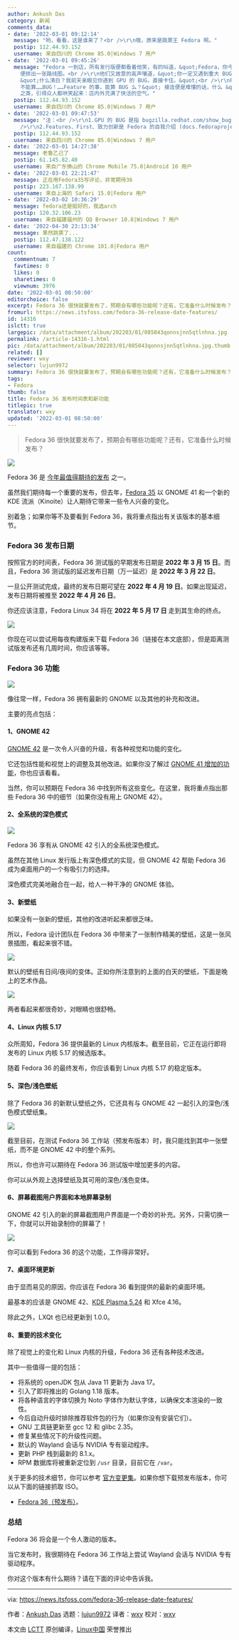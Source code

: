 ```yaml
---
author: Ankush Das
category: 新闻
comments_data:
- date: '2022-03-01 09:12:14'
  message: "哟，看看，这是谁来了？<br />\r\n哦，原来是跳票王 Fedora 啊。"
  postip: 112.44.93.152
  username: 来自四川的 Chrome 85.0|Windows 7 用户
- date: '2022-03-01 09:45:26'
  message: "Fedora 一到店，所有发行版便都看着他笑，有的叫道，&quot;Fedora，你今年打算跳几次票！&quot; 他不回答，对柜里说，&quot;更两个包，要一个新内核。&quot;
    便排出一张路线图。<br />\r\n他们又故意的高声嚷道，&quot;你一定又遇到重大 BUG 了！&quot; Fedora 睁大眼睛说，&quot;你怎么这样凭空污人清白……&quot;
    &quot;什么清白？我前天亲眼见你遇到 GPU 的 BUG，直接卡住。&quot;<br />\r\nFedora 便涨红了脸，额上的青筋条条绽出，争辩道，&quot;BUG
    不能算……BUG！……Feature 的事，能算 BUG 么？&quot; 接连便是难懂的话，什么 &quot;致力创新&quot;，什么 &quot;First&quot;
    之类，引得众人都哄笑起来：店内外充满了快活的空气。"
  postip: 112.44.93.152
  username: 来自四川的 Chrome 85.0|Windows 7 用户
- date: '2022-03-01 09:47:53'
  message: "注：<br />\r\n1.GPU 的 BUG 是指 bugzilla.redhat.com/show_bug.cgi?id=1825046<br
    />\r\n2.Features、First、致力创新是 Fedora 的自我介绍 (docs.fedoraproject.org/en-US/project)"
  postip: 112.44.93.152
  username: 来自四川的 Chrome 85.0|Windows 7 用户
- date: '2022-03-01 14:27:38'
  message: 老鲁乙己了
  postip: 61.145.82.40
  username: 来自广东佛山的 Chrome Mobile 75.0|Android 10 用户
- date: '2022-03-01 22:21:47'
  message: 正在用Fedora35写评论，非常期待36
  postip: 223.167.138.99
  username: 来自上海的 Safari 15.0|Fedora 用户
- date: '2022-03-02 10:36:29'
  message: fedora还是挺好的，我选arch
  postip: 120.32.106.23
  username: 来自福建福州的 QQ Browser 10.8|Windows 7 用户
- date: '2022-04-30 23:13:34'
  message: 果然跳票了...
  postip: 112.47.138.122
  username: 来自福建的 Chrome 101.0|Fedora 用户
count:
  commentnum: 7
  favtimes: 0
  likes: 0
  sharetimes: 0
  viewnum: 3976
date: '2022-03-01 08:50:00'
editorchoice: false
excerpt: Fedora 36 很快就要发布了，预期会有哪些功能呢？还有，它准备什么时候发布？
fromurl: https://news.itsfoss.com/fedora-36-release-date-features/
id: 14316
islctt: true
largepic: /data/attachment/album/202203/01/085043qonnsjnn5qtlnhna.jpg
permalink: /article-14316-1.html
pic: /data/attachment/album/202203/01/085043qonnsjnn5qtlnhna.jpg.thumb.jpg
related: []
reviewer: wxy
selector: lujun9972
summary: Fedora 36 很快就要发布了，预期会有哪些功能呢？还有，它准备什么时候发布？
tags:
- Fedora
thumb: false
title: Fedora 36 发布时间表和新功能
titlepic: true
translator: wxy
updated: '2022-03-01 08:50:00'
---
```



> 
> Fedora 36 很快就要发布了，预期会有哪些功能呢？还有，它准备什么时候发布？
> 
> 
> 


![](/data/attachment/album/202203/01/085043qonnsjnn5qtlnhna.jpg)


Fedora 36 是 [今年最值得期待的发布](https://news.itsfoss.com/linux-distro-releases-2022/) 之一。


虽然我们期待每一个重要的发布，但去年，[Fedora 35](https://news.itsfoss.com/fedora-35-release/) 以 GNOME 41 和一个新的 KDE 流派（Kinoite）让人期待它带来一些令人兴奋的变化。


别着急；如果你等不及要看到 Fedora 36，我将重点指出有关该版本的基本细节。


### Fedora 36 发布日期


按照官方的时间表，Fedora 36 测试版的早期发布日期是 **2022 年 3 月 15 日**。而且，Fedora 36 测试版的延迟发布日期（万一延迟）是 **2022 年 3 月 22 日**。


一旦公开测试完成，最终的发布日期可望在 **2022 年 4 月 19 日**。如果出现延迟，发布日期将被推至 **2022 年 4 月 26 日**。


你还应该注意，Fedora Linux 34 将在 **2022 年 5 月 17 日** 走到其生命的终点。


![](/data/attachment/album/202203/01/085043qtoitf885zhft74h.jpg)


你现在可以尝试用每夜构建版来下载 Fedora 36（链接在本文底部），但是距离测试版发布还有几周时间，你应该等等。


### Fedora 36 功能


![](/data/attachment/album/202203/01/085044jyy54wfe88bmy3e3.png)


像往常一样，Fedora 36 拥有最新的 GNOME 以及其他的补充和改进。


主要的亮点包括：


#### 1、GNOME 42


[GNOME 42](https://news.itsfoss.com/gnome-42-features/) 是一次令人兴奋的升级，有各种视觉和功能的变化。


它还包括性能和视觉上的调整及其他改进。如果你没了解过 [GNOME 41 增加的功能](https://news.itsfoss.com/gnome-41-release/)，你也应该看看。


当然，你可以预期在 Fedora 36 中找到所有这些变化。在这里，我将重点指出那些 Fedora 36 中的细节（如果你没有用上 GNOME 42）。


#### 2、全系统的深色模式


![](/data/attachment/album/202203/01/085044o10j9e9r0z0i9r9s.jpg)


Fedora 36 享有从 GNOME 42 引入的全系统深色模式。


虽然在其他 Linux 发行版上有深色模式的实现，但 GNOME 42 帮助 Fedora 36 成为桌面用户的一个有吸引力的选择。


深色模式完美地融合在一起，给人一种干净的 GNOME 体验。


#### 3、新壁纸


如果没有一张新的壁纸，其他的改进听起来都很乏味。


所以，Fedora 设计团队在 Fedora 36 中带来了一张制作精美的壁纸，这是一张风景插图，看起来很不错。


![](/data/attachment/album/202203/01/085045idxuocd6uexlaagt.jpg)


默认的壁纸有日间/夜间的变体。正如你所注意到的上面的白天的壁纸，下面是晚上的艺术作品。


![](/data/attachment/album/202203/01/085046q6izg8eflez5aaz6.jpg)


两者看起来都很奇妙，对眼睛也很舒畅。


#### 4、Linux 内核 5.17


众所周知，Fedora 36 提供最新的 Linux 内核版本。截至目前，它正在运行即将发布的 Linux 内核 5.17 的候选版本。


随着 Fedora 36 的最终发布，你应该看到 Linux 内核 5.17 的稳定版本。


#### 5、深色/浅色壁纸


除了 Fedora 36 的新默认壁纸之外，它还具有与 GNOME 42 一起引入的深色/浅色模式壁纸集。


![](/data/attachment/album/202203/01/085047zy4stsznfsnys4yh.jpg)


截至目前，在测试 Fedora 36 工作站（预发布版本）时，我只能找到其中一张壁纸，而不是 GNOME 42 中的整个系列。


所以，你也许可以期待在 Fedora 36 测试版中增加更多的内容。


你可以从外观上选择壁纸及其可用的深色/浅色变体。


#### 6、屏幕截图用户界面和本地屏幕录制


GNOME 42 引入的新的屏幕截图用户界面是一个奇妙的补充。另外，只需切换一下，你就可以开始录制你的屏幕了！


![](/data/attachment/album/202203/01/085048z4464qd4y46aj4hh.jpg)


你可以看到 Fedora 36 的这个功能，工作得非常好。


#### 7、桌面环境更新


由于显而易见的原因，你应该在 Fedora 36 看到提供的最新的桌面环境。


最基本的应该是 GNOME 42、[KDE Plasma 5.24](https://news.itsfoss.com/kde-plasma-5-24-lts-release/) 和 Xfce 4.16。


除此之外，LXQt 也已经更新到 1.0.0。


#### 8、重要的技术变化


除了视觉上的变化和 Linux 内核的升级，Fedora 36 还有各种技术改进。


其中一些值得一提的包括：


* 将系统的 openJDK 包从 Java 11 更新为 Java 17。
* 引入了即将推出的 Golang 1.18 版本。
* 将各种语言的字体切换为 Noto 字体作为默认字体，以确保文本渲染的一致性。
* 今后自动升级时排除推荐软件包的行为（如果你没有安装它们）。
* GNU 工具链更新至 gcc 12 和 glibc 2.35。
* 修复某些情况下的升级性问题。
* 默认的 Wayland 会话与 NVIDIA 专有驱动程序。
* 更新 PHP 栈到最新的 8.1.x。
* RPM 数据库将被重新定位到 `/usr` 目录，目前它在 `/var`。


关于更多的技术细节，你可以参考 [官方变更集](https://fedoraproject.org/wiki/Releases/36/ChangeSet)。如果你想下载预发布版本，你可以从下面的链接抓取 ISO。


* [Fedora 36（预发布）](https://kojipkgs.fedoraproject.org/compose/branched/latest-Fedora-36/compose/Workstation/x86_64/iso/)。


### 总结


Fedora 36 将会是一个令人激动的版本。


当它发布时，我很期待在 Fedora 36 工作站上尝试 Wayland 会话与 NVIDIA 专有驱动程序。


你对这个版本有什么期待？请在下面的评论中告诉我。




---


via: <https://news.itsfoss.com/fedora-36-release-date-features/>


作者：[Ankush Das](https://news.itsfoss.com/author/ankush/) 选题：[lujun9972](https://github.com/lujun9972) 译者：[wxy](https://github.com/wxy) 校对：[wxy](https://github.com/wxy)


本文由 [LCTT](https://github.com/LCTT/TranslateProject) 原创编译，[Linux中国](https://linux.cn/) 荣誉推出